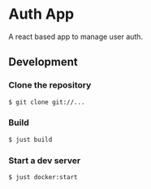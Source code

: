 # Auth App

A react based app to manage user auth.

## Development

### Clone the repository

```sh
$ git clone git://...
```

### Build

```sh
$ just build
```

### Start a dev server

```sh
$ just docker:start
```
